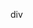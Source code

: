 <p>div</p>
<script type="text/javascript">
        window.onload = myfun;
        function myfun(){
            var data = document.getElementsByClassName("CodeMirror");
            for(var i=0;i<data.length;i++){
                var parent = data[i].parentElement;
                var div = document.createElement("div");
                var span = document.createElement("span");
                div.setAttribute("class", "md-rawblock-tooltip md-rawblock-control");
                div.setAttribute("align", "right");
                div.setAttribute("contenteditable", "false");
                span.setAttribute("class", "md-rawblock-tooltip-btn md-rawblock-tooltip-ok-btn");
                span.style.cursor="pointer";
                span.innerText="复制"
                div.appendChild(span);
                parent.insertBefore(div,data[i])
                span.setAttribute("onclick", "myOnclick(this)");
            }
        }
        function myOnclick(data){
            var nextBrother = data.parentElement.nextElementSibling
            var data = nextBrother.getElementsByClassName("CodeMirror-code");
            console.log(data[0].innerText);
            var text = data[0].innerText;
            var input = document.getElementById("input");
            input.value = text;
            input.select();
            document.execCommand("copy");
            alert("复制成功");
        }
</script>
